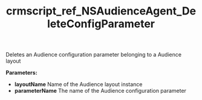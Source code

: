 ﻿---
title: crmscript_ref_NSAudienceAgent_DeleteConfigParameter
description: Void DeleteConfigParameter(String layoutName, String parameterName)
intellisense: NSAudienceAgent.DeleteConfigParameter
keywords: NSAudienceAgent,DeleteConfigParameter
so.topic: reference
---

Deletes an Audience configuration parameter belonging to a Audience layout

**Parameters:**
 - **layoutName** Name of the Audience layout instance
 - **parameterName** The name of the Audience configuration parameter

